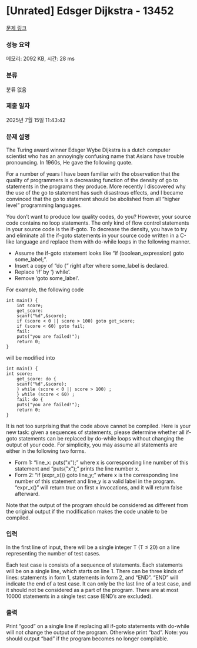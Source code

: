 # [Unrated] Edsger Dijkstra - 13452 

[문제 링크](https://www.acmicpc.net/problem/13452) 

### 성능 요약

메모리: 2092 KB, 시간: 28 ms

### 분류

분류 없음

### 제출 일자

2025년 7월 15일 11:43:42

### 문제 설명

<p>The Turing award winner Edsger Wybe Dijkstra is a dutch computer scientist who has an annoyingly confusing name that Asians have trouble pronouncing. In 1960s, He gave the following quote.</p>

<p>For a number of years I have been familiar with the observation that the quality of programmers is a decreasing function of the density of go to statements in the programs they produce. More recently I discovered why the use of the go to statement has such disastrous effects, and I became convinced that the go to statement should be abolished from all “higher level” programming languages. </p>

<p>You don’t want to produce low quality codes, do you? However, your source code contains no loop statements. The only kind of flow control statements in your source code is the if-goto. To decrease the density, you have to try and eliminate all the if-goto statements in your source code written in a C-like language and replace them with do-while loops in the following manner.</p>

<ul>
	<li>Assume the if-goto statement looks like “if (boolean_expression) goto some_label;”.</li>
	<li>Insert a copy of “do {” right after where some_label is declared.</li>
	<li>Replace ‘if’ by ‘} while’.</li>
	<li>Remove ‘goto some_label’.</li>
</ul>

<p>For example, the following code</p>

<pre><code>int main() {
    int score;
    get_score:
    scanf("%d",&score);
    if (score < 0 || score > 100) goto get_score;
    if (score < 60) goto fail;
    fail:
    puts("you are failed!");
    return 0;
}</code></pre>

<p>will be modified into</p>

<pre><code>int main() {
int score;
    get_score: do {
    scanf("%d",&score);
    } while (score < 0 || score > 100) ;
    } while (score < 60) ;
    fail: do {
    puts("you are failed!");
    return 0;
}</code></pre>

<p>It is not too surprising that the code above cannot be compiled. Here is your new task: given a sequences of statements, please determine whether all if-goto statements can be replaced by do-while loops without changing the output of your code. For simplicity, you may assume all statements are either in the following two forms.</p>

<ul>
	<li>Form 1: “line_x: puts("x");” where x is corresponding line number of this statement and “puts("x");” prints the line number x.</li>
	<li>Form 2: “if (expr_x()) goto line_y;” where x is the corresponding line number of this statement and line_y is a valid label in the program. “expr_x()” will return true on first x invocations, and it will return false afterward.</li>
</ul>

<p>Note that the output of the program should be considered as different from the original output if the modification makes the code unable to be compiled.</p>

### 입력 

 <p>In the first line of input, there will be a single integer T (T ≤ 20) on a line representing the number of test cases.</p>

<p>Each test case is consists of a sequence of statements. Each statements will be on a single line, which starts on line 1. There can be three kinds of lines: statements in form 1, statements in form 2, and “END”. “END” will indicate the end of a test case. It can only be the last line of a test case, and it should not be considered as a part of the program. There are at most 10000 statements in a single test case (END’s are excluded).</p>

### 출력 

 <p>Print “good” on a single line if replacing all if-goto statements with do-while will not change the output of the program. Otherwise print “bad”. Note: you should output “bad” if the program becomes no longer compilable.</p>

